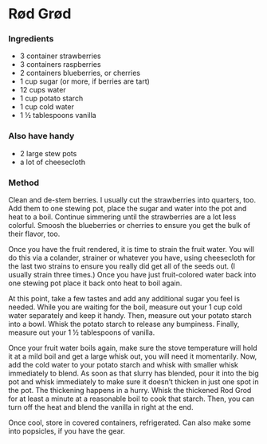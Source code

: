 # Rød Grød  

### Ingredients
- 3 container strawberries
- 3 containers raspberries
- 2 containers blueberries, or cherries
- 1 cup sugar (or more, if berries are tart)
- 12 cups water
- 1 cup potato starch
- 1 cup cold water
- 1 ½ tablespoons vanilla

### Also have handy
- 2 large stew pots
- a lot of cheesecloth


### Method
Clean and de-stem berries. I usually cut the strawberries into quarters, too. Add them to one stewing pot, place the sugar and water into the pot and heat to a boil. Continue simmering until the strawberries are a lot less colorful. Smoosh the blueberries or cherries to ensure you get the bulk of their flavor, too.

Once you have the fruit rendered, it is time to strain the fruit water. You will do this via a colander, strainer or whatever you have, using cheesecloth for the last two strains to ensure you really did get all of the seeds out. (I usually strain three times.) Once you have just fruit-colored water back into one stewing pot place it back onto heat to boil again. 

At this point, take a few tastes and add any additional sugar you feel is needed. While you are waiting for the boil, measure out your 1 cup cold water separately and keep it handy. Then, measure out your potato starch into a bowl. Whisk the potato starch to release any bumpiness. Finally, measure out your 1 ½ tablespoons of vanilla.

Once your fruit water boils again, make sure the stove temperature will hold it at a mild boil and get a large whisk out, you will need it momentarily. Now, add the cold water to your potato starch and whisk with smaller whisk immediately to blend. As soon as that slurry has blended, pour it into the big pot and whisk immediately to make sure it doesn’t thicken in just one spot in the pot. The thickening happens in a hurry. Whisk the thickened Rod Grod for at least a minute at a reasonable boil to cook that starch. Then, you can turn off the heat and blend the vanilla in right at the end. 

Once cool, store in covered containers, refrigerated. Can also make some into popsicles, if you have the gear.
